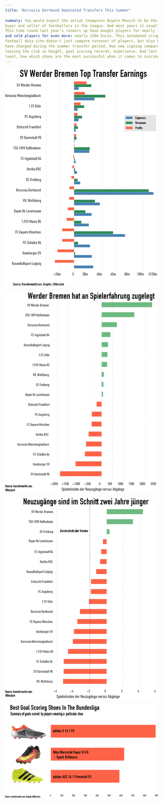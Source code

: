 ```yaml
---
title: "Borussia Dortmund Dominated Transfers This Summer"

summary: You would expect the serial Champions Bayern Munich to be the top
buyer and seller of footballers in the league. And most years it usually is.
This time round last year's runners up have bought players for nearly 110m Euros
and sold players for even more: nearly 120m Euros. This automated scraper of the
football data site doesn't just compare turnover of players, but also how team
have changed during the summer transfer period. How new signing compare to players
leaving the club in height, goal scoring records, experience. And last but not
least, how which shoes are the most successful when it comes to scoring goals.
---
```


![](Bundesliga_Transfer_Bilanz.png)

![](Erfahrung.png)

![](Alter.png)

![](Schuhe.png)

